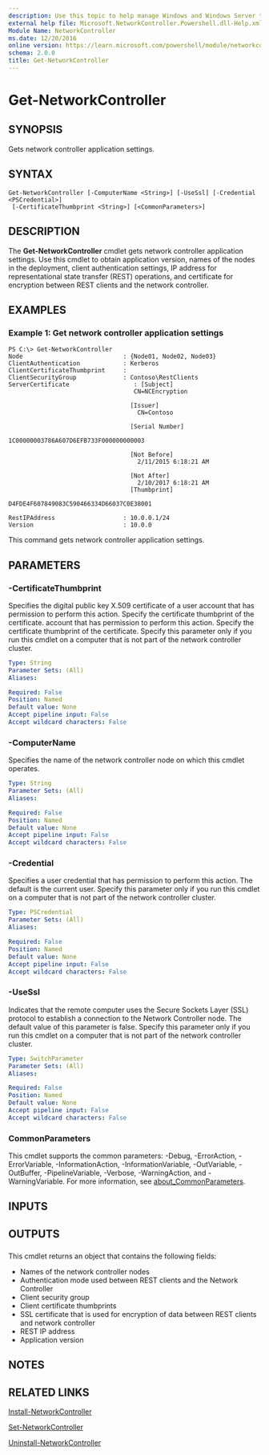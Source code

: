 ```yaml
---
description: Use this topic to help manage Windows and Windows Server technologies with Windows PowerShell.
external help file: Microsoft.NetworkController.Powershell.dll-Help.xml
Module Name: NetworkController
ms.date: 12/20/2016
online version: https://learn.microsoft.com/powershell/module/networkcontroller/get-networkcontroller?view=windowsserver2019-ps&wt.mc_id=ps-gethelp
schema: 2.0.0
title: Get-NetworkController
---
```


# Get-NetworkController

## SYNOPSIS
Gets network controller application settings.

## SYNTAX

```
Get-NetworkController [-ComputerName <String>] [-UseSsl] [-Credential <PSCredential>]
 [-CertificateThumbprint <String>] [<CommonParameters>]
```

## DESCRIPTION
The **Get-NetworkController** cmdlet gets network controller application settings.
Use this cmdlet to obtain application version, names of the nodes in the deployment, client authentication settings, IP address for representational state transfer (REST) operations, and certificate for encryption between REST clients and the network controller.

## EXAMPLES

### Example 1: Get network controller application settings
```
PS C:\> Get-NetworkController
Node                            : {Node01, Node02, Node03}
ClientAuthentication            : Kerberos
ClientCertificateThumbprint     : 
ClientSecurityGroup             : Contoso\RestClients
ServerCertificate                  : [Subject] 
                                   CN=NCEncryption

                                  [Issuer] 
                                    CN=Contoso

                                  [Serial Number] 
                                    1C00000003786A607D6EFB733F000000000003

                                  [Not Before] 
                                    2/11/2015 6:18:21 AM

                                  [Not After] 
                                    2/10/2017 6:18:21 AM
                                  [Thumbprint] 
                                    D4FDE4F607849083C590466334D66037C0E38001

RestIPAddress                   : 10.0.0.1/24 
Version                         : 10.0.0
```

This command gets network controller application settings.

## PARAMETERS

### -CertificateThumbprint
Specifies the digital public key X.509 certificate of a user account that has permission to perform this action.
Specify the certificate thumbprint of the certificate.
account that has permission to perform this action.
Specify the certificate thumbprint of the certificate.
Specify this parameter only if you run this cmdlet on a computer that is not part of the network controller cluster.

```yaml
Type: String
Parameter Sets: (All)
Aliases: 

Required: False
Position: Named
Default value: None
Accept pipeline input: False
Accept wildcard characters: False
```

### -ComputerName
Specifies the name of the network controller node on which this cmdlet operates.

```yaml
Type: String
Parameter Sets: (All)
Aliases: 

Required: False
Position: Named
Default value: None
Accept pipeline input: False
Accept wildcard characters: False
```

### -Credential
Specifies a user credential that has permission to perform this action.
The default is the current user.
Specify this parameter only if you run this cmdlet on a computer that is not part of the network controller cluster.

```yaml
Type: PSCredential
Parameter Sets: (All)
Aliases: 

Required: False
Position: Named
Default value: None
Accept pipeline input: False
Accept wildcard characters: False
```

### -UseSsl
Indicates that the remote computer uses the Secure Sockets Layer (SSL) protocol to establish a connection to the Network Controller node.
The default value of this parameter is false.
Specify this parameter only if you run this cmdlet on a computer that is not part of the network controller cluster.

```yaml
Type: SwitchParameter
Parameter Sets: (All)
Aliases: 

Required: False
Position: Named
Default value: None
Accept pipeline input: False
Accept wildcard characters: False
```

### CommonParameters
This cmdlet supports the common parameters: -Debug, -ErrorAction, -ErrorVariable, -InformationAction, -InformationVariable, -OutVariable, -OutBuffer, -PipelineVariable, -Verbose, -WarningAction, and -WarningVariable. For more information, see [about_CommonParameters](https://go.microsoft.com/fwlink/?LinkID=113216).

## INPUTS

## OUTPUTS

###  
This cmdlet returns an object that contains the following fields: 

- Names of the network controller nodes
- Authentication mode used between REST clients and the Network Controller
- Client security group
- Client certificate thumbprints
- SSL certificate that is used for encryption of data between REST clients and network controller
- REST IP address
- Application version

## NOTES

## RELATED LINKS

[Install-NetworkController](./Install-NetworkController.md)

[Set-NetworkController](./Set-NetworkController.md)

[Uninstall-NetworkController](./Uninstall-NetworkController.md)

